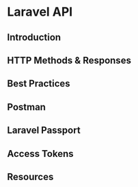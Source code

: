 # Laravel API

## Introduction

## HTTP Methods & Responses

## Best Practices

## Postman

## Laravel Passport

## Access Tokens

## Resources
